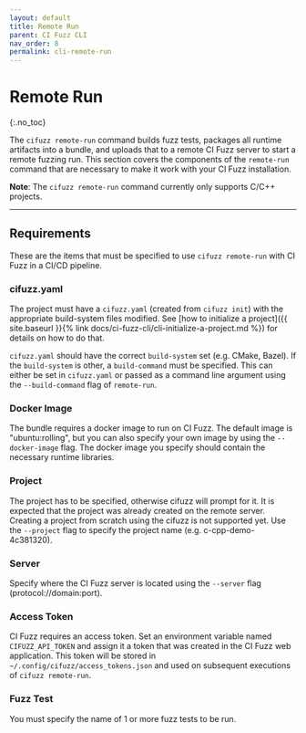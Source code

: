 ```yaml
---
layout: default
title: Remote Run
parent: CI Fuzz CLI
nav_order: 8
permalink: cli-remote-run
---
```


# **Remote Run**
{:.no_toc}

The `cifuzz remote-run` command builds fuzz tests, packages all runtime artifacts into a bundle, and uploads that to a remote CI Fuzz server to start a remote fuzzing run. This section covers the components of the `remote-run` command that are necessary to make it work with your CI Fuzz installation.

**Note**: The `cifuzz remote-run` command currently only supports C/C++ projects. 

---

## Requirements

These are the items that must be specified to use `cifuzz remote-run` with CI Fuzz in a CI/CD pipeline.

### cifuzz.yaml

The project must have a `cifuzz.yaml` (created from `cifuzz init`) with the appropriate build-system files modified. See [how to initialize a project]({{ site.baseurl }}{% link docs/ci-fuzz-cli/cli-initialize-a-project.md %}) for details on how to do that.

`cifuzz.yaml` should have the correct `build-system` set (e.g. CMake, Bazel). If the `build-system` is other, a `build-command` must be specified. This can either be set in `cifuzz.yaml` or passed as a command line argument using the `--build-command` flag of `remote-run`.

### Docker Image

The bundle requires a docker image to run on CI Fuzz. The default image is "ubuntu:rolling", but you can also specify your own image by using the `--docker-image` flag. The docker image you specify should contain the necessary runtime libraries.

### Project

The project has to be specified, otherwise cifuzz will prompt for it. It is expected that the project was already created on the remote server. Creating a project from scratch using the cifuzz is not supported yet. Use the `--project` flag to specify the project name (e.g. c-cpp-demo-4c381320).

### Server

Specify where the CI Fuzz server is located using the `--server` flag (protocol://domain:port).

### Access Token

CI Fuzz requires an access token. Set an environment variable named `CIFUZZ_API_TOKEN` and assign it a token that was created in the CI Fuzz web application. This token will be stored in `~/.config/cifuzz/access_tokens.json` and used on subsequent executions of `cifuzz remote-run`.

### Fuzz Test

You must specify the name of 1 or more fuzz tests to be run. 





